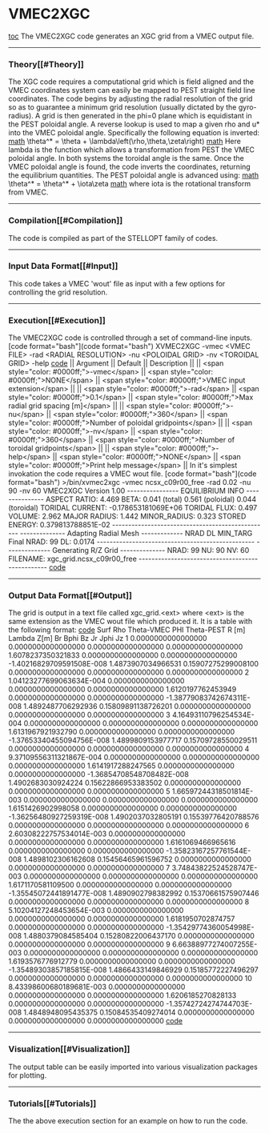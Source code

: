 VMEC2XGC
========

[toc](toc) The VMEC2XGC code generates an XGC grid from a VMEC output
file.

------------------------------------------------------------------------

### Theory\[\[\#Theory\]\]

The XGC code requires a computational grid which is field aligned and
the VMEC coordinates system can easily be mapped to PEST straight field
line coordinates. The code begins by adjusting the radial resolution of
the grid so as to guarantee a minimum grid resolution (usually dictated
by the gyro-radius). A grid is then generated in the phi=0 plane which
is equidistant in the PEST poloidal angle. A reverse lookup is used to
map a given rho and u\* into the VMEC poloidal angle. Specifically the
following equation is inverted: [math](math) \\theta\^\* = \\theta +
\\lambda\\left(\\rho,\\theta,\\zeta\\right) [math](math) Here lambda is
the function which allows a transformation from PEST the VMEC poloidal
angle. In both systems the toroidal angle is the same. Once the VMEC
poloidal angle is found, the code inverts the coordinates, returning the
equilibrium quantities. The PEST poloidal angle is advanced using:
[math](math) \\theta\^\* = \\theta\^\* + \\iota\\zeta [math](math) where
iota is the rotational transform from VMEC.

------------------------------------------------------------------------

### Compilation\[\[\#Compilation\]\]

The code is compiled as part of the STELLOPT family of codes.

------------------------------------------------------------------------

### Input Data Format\[\[\#Input\]\]

This code takes a VMEC \'wout\' file as input with a few options for
controlling the grid resolution.

------------------------------------------------------------------------

### Execution\[\[\#Execution\]\]

The VMEC2XGC code is controlled through a set of command-line inputs.
[code format=\"bash\"](code format="bash") XVMEC2XGC -vmec \<VMEC FILE\>
-rad \<RADIAL RESOLUTION\> -nu \<POLOIDAL GRID\> -nv \<TOROIDAL GRID\>
-help [code](code) \|\| Argument \|\| Default \|\| Description \|\| \|\|
\<span style=\"color: \#0000ff;\"\>-vmec\</span\> \|\| \<span
style=\"color: \#0000ff;\"\>NONE\</span\> \|\| \<span style=\"color:
\#0000ff;\"\>VMEC input extension\</span\> \|\| \|\| \<span
style=\"color: \#0000ff;\"\>-rad\</span\> \|\| \<span style=\"color:
\#0000ff;\"\>0.1\</span\> \|\| \<span style=\"color: \#0000ff;\"\>Max
radial grid spacing \[m\]\</span\> \|\| \|\| \<span style=\"color:
\#0000ff;\"\>-nu\</span\> \|\| \<span style=\"color:
\#0000ff;\"\>360\</span\> \|\| \<span style=\"color: \#0000ff;\"\>Number
of poloidal gridpoints\</span\> \|\| \|\| \<span style=\"color:
\#0000ff;\"\>-nv\</span\> \|\| \<span style=\"color:
\#0000ff;\"\>360\</span\> \|\| \<span style=\"color: \#0000ff;\"\>Number
of toroidal gridpoints\</span\> \|\| \|\| \<span style=\"color:
\#0000ff;\"\>-help\</span\> \|\| \<span style=\"color:
\#0000ff;\"\>NONE\</span\> \|\| \<span style=\"color: \#0000ff;\"\>Print
help message\</span\> \|\| In it\'s simplest invokation the code
requires a VMEC wout file. [code format=\"bash\"](code format="bash")
\>/bin/xvmec2xgc -vmec ncsx\_c09r00\_free -rad 0.02 -nu 90 -nv 60
VMEC2XGC Version 1.00 \-\-\-\-\-\-\-\-\-\-\-\-\-\-\-- EQUILIBRIUM INFO
\-\-\-\-\-\-\-\-\-\-\-\-\-\-- ASPECT RATIO: 4.469 BETA: 0.041 (total)
0.561 (poloidal) 0.044 (toroidal) TORIDAL CURRENT: -0.178653181069E+06
TORIDAL FLUX: 0.497 VOLUME: 2.962 MAJOR RADIUS: 1.442 MINOR\_RADIUS:
0.323 STORED ENERGY: 0.379813788851E-02
\-\-\-\-\-\-\-\-\-\-\-\-\-\-\-\-\-\-\-\-\-\-\-\-\-\-\-\-\-\-\-\-\-\-\-\-\-\-\-\-\-\-\-\-\-\-\-\--
\-\-\-\-\-\-\-\-\-\-\-\-\-- Adapting Radial Mesh
\-\-\-\-\-\-\-\-\-\-\-\-- NRAD DL MIN\_TARG Final NRAD: 99 DL: 0.0174
\-\-\-\-\-\-\-\-\-\-\-\-\-\-\-\-\-\-\-\-\-\-\-\-\-\-\-\-\-\-\-\-\-\-\-\-\-\-\-\-\-\-\-\-\-\-\-\--
\-\-\-\-\-\-\-\-\-\-\-\-\-- Generating R/Z Grid
\-\-\-\-\-\-\-\-\-\-\-\-\-- NRAD: 99 NU: 90 NV: 60 FILENAME:
xgc\_grid.ncsx\_c09r00\_free
\-\-\-\-\-\-\-\-\-\-\-\-\-\-\-\-\-\-\-\-\-\-\-\-\-\-\-\-\-\-\-\-\-\-\-\-\-\-\-\-\-\-\-\-\-\-\-\--
[code](code)

------------------------------------------------------------------------

### Output Data Format\[\[\#Output\]\]

The grid is output in a text file called xgc\_grid.\<ext\> where \<ext\>
is the same extension as the VMEC wout file which produced it. It is a
table with the following format: [code](code) Surf Rho Theta-VMEC PHI
Theta-PEST R \[m\] Lambda Z\[m\] Br Bphi Bz Jr Jphi Jz 1
0.0000000000000000 0.0000000000000000 0.0000000000000000
0.0000000000000000 1.6078237350321833 0.0000000000000000
0.0000000000000000 -1.40216829709591508E-008 1.4873907034966531
0.15907275299008100 0.0000000000000000 0.0000000000000000
0.0000000000000000 2 1.04123277699063634E-004 0.0000000000000000
0.0000000000000000 0.0000000000000000 1.6120197762453949
0.0000000000000000 0.0000000000000000 -1.38779083742674311E-008
1.4892487706292936 0.15809891138726201 0.0000000000000000
0.0000000000000000 0.0000000000000000 3 4.16493110796254534E-004
0.0000000000000000 0.0000000000000000 0.0000000000000000
1.6131967921932790 0.0000000000000000 0.0000000000000000
-1.37653340455094756E-008 1.4899809153977717 0.15709728550029511
0.0000000000000000 0.0000000000000000 0.0000000000000000 4
9.37109556311321867E-004 0.0000000000000000 0.0000000000000000
0.0000000000000000 1.6141917288247565 0.0000000000000000
0.0000000000000000 -1.36854708548708482E-008 1.4902683030924224
0.15622866953383502 0.0000000000000000 0.0000000000000000
0.0000000000000000 5 1.66597244318501814E-003 0.0000000000000000
0.0000000000000000 0.0000000000000000 1.6151426902998058
0.0000000000000000 0.0000000000000000 -1.36256480927259319E-008
1.4902037032805191 0.15539776420788576 0.0000000000000000
0.0000000000000000 0.0000000000000000 6 2.60308222757534014E-003
0.0000000000000000 0.0000000000000000 0.0000000000000000
1.6161069466965616 0.0000000000000000 0.0000000000000000
-1.35823167257761544E-008 1.4898102306162608 0.15456465961596752
0.0000000000000000 0.0000000000000000 0.0000000000000000 7
3.74843822524528747E-003 0.0000000000000000 0.0000000000000000
0.0000000000000000 1.6171170581109500 0.0000000000000000
0.0000000000000000 -1.35545072441891477E-008 1.4890902798382992
0.15370661575907446 0.0000000000000000 0.0000000000000000
0.0000000000000000 8 5.10204127248453654E-003 0.0000000000000000
0.0000000000000000 0.0000000000000000 1.6181950702874757
0.0000000000000000 0.0000000000000000 -1.35429774360054998E-008
1.4880379084585404 0.15280822006437170 0.0000000000000000
0.0000000000000000 0.0000000000000000 9 6.66388977274007255E-003
0.0000000000000000 0.0000000000000000 0.0000000000000000
1.6193576776912779 0.0000000000000000 0.0000000000000000
-1.35489303857185815E-008 1.4866433149846929 0.15185772227496297
0.0000000000000000 0.0000000000000000 0.0000000000000000 10
8.43398600680189681E-003 0.0000000000000000 0.0000000000000000
0.0000000000000000 1.6206185270828133 0.0000000000000000
0.0000000000000000 -1.35742724274744703E-008 1.4848948095435375
0.15084535409274014 0.0000000000000000 0.0000000000000000
0.0000000000000000 [code](code)

------------------------------------------------------------------------

### Visualization\[\[\#Visualization\]\]

The output table can be easily imported into various visualization
packages for plotting.

------------------------------------------------------------------------

### Tutorials\[\[\#Tutorials\]\]

The the above execution section for an example on how to run the code.
